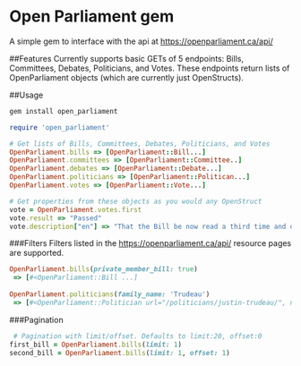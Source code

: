 # Open Parliament gem

A simple gem to interface with the api at https://openparliament.ca/api/

##Features
Currently supports basic GETs of 5 endpoints: Bills, Committees, Debates, Politicians, and Votes. These endpoints return lists of OpenParliament objects (which are currently just OpenStructs).

##Usage
```ruby
gem install open_parliament

require 'open_parliament'

# Get lists of Bills, Committees, Debates, Politicians, and Votes
OpenParliament.bills => [OpenParliament::Bill...]
OpenParliament.committees => [OpenParliament::Committee..]
OpenParliament.debates => [OpenParliament::Debate...]
OpenParliament.politicians => [OpenParliament::Politican...]
OpenParliament.votes => [OpenParliament::Vote...]

# Get properties from these objects as you would any OpenStruct
vote = OpenParliament.votes.first
vote.result => "Passed"
vote.description["en"] => "That the Bill be now read a third time and do pass."
```

###Filters
Filters listed in the https://openparliament.ca/api/ resource pages are supported.
```ruby
OpenParliament.bills(private_member_bill: true)
 => [#<OpenParliament::Bill ...]
 
OpenParliament.politicians(family_name: 'Trudeau')
 => [#<OpenParliament::Politician url="/politicians/justin-trudeau/", name="Justin Trudeau">] 
 ```
 
 
###Pagination
```ruby
 # Pagination with limit/offset. Defaults to limit:20, offset:0
first_bill = OpenParliament.bills(limit: 1)
second_bill = OpenParliament.bills(limit: 1, offset: 1)
```
